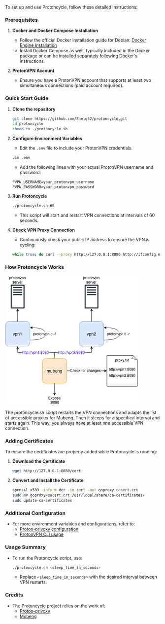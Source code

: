 To set up and use Protoncycle, follow these detailed instructions:

### Prerequisites

1. **Docker and Docker Compose Installation**
   - Follow the official Docker installation guide for Debian: [Docker Engine Installation](https://docs.docker.com/engine/install/debian/)
   - Install Docker Compose as well, typically included in the Docker package or can be installed separately following Docker's instructions.

2. **ProtonVPN Account**
   - Ensure you have a ProtonVPN account that supports at least two simultaneous connections (paid account required).

### Quick Start Guide

1. **Clone the repository**
   ```bash
   git clone https://github.com/Enelg52/protoncycle.git
   cd protoncycle
   chmod +x ./protoncycle.sh
   ```

2. **Configure Environment Variables**
   - Edit the `.env` file to include your ProtonVPN credentials.
   ```bash
   vim .env
   ```
   - Add the following lines with your actual ProtonVPN username and password:
   ```env
   PVPN_USERNAME=your_protonvpn_username
   PVPN_PASSWORD=your_protonvpn_password
   ```

3. **Run Protoncycle**
   ```bash
   ./protoncycle.sh 60
   ```
   - This script will start and restart VPN connections at intervals of 60 seconds.

4. **Check VPN Proxy Connection**
   - Continuously check your public IP address to ensure the VPN is cycling:
   ```bash
   while true; do curl --proxy http://127.0.0.1:8080 http://ifconfig.me; echo; sleep 1; done
   ```

### How Protoncycle Works

![](./diagram.png)

The protoncycle.sh script restarts the VPN connections and adapts the list of accessible proxies for Mubeng. Then it sleeps for a specified interval and starts again. This way, you always have at least one accessible VPN connection.

### Adding Certificates

To ensure the certificates are properly added while Protoncycle is running:

1. **Download the Certificate**
   ```bash
   wget http://127.0.0.1:8080/cert
   ```

2. **Convert and Install the Certificate**
   ```bash
   openssl x509 -inform der -in cert -out goproxy-cacert.crt
   sudo mv goproxy-cacert.crt /usr/local/share/ca-certificates/
   sudo update-ca-certificates
   ```

### Additional Configuration

- For more environment variables and configurations, refer to:
  - [Proton-privoxy configuration](https://github.com/walterl/proton-privoxy?tab=readme-ov-file#configuration)
  - [ProtonVPN CLI usage](https://github.com/Rafficer/linux-cli-community/blob/master/USAGE.md)

### Usage Summary

- To run the Protoncycle script, use:
  ```bash
  ./protoncycle.sh <sleep_time_in_seconds>
  ```
  - Replace `<sleep_time_in_seconds>` with the desired interval between VPN restarts.

### Credits

- The Protoncycle project relies on the work of:
  - [Proton-privoxy](https://github.com/walterl/proton-privoxy)
  - [Mubeng](https://github.com/kitabisa/mubeng)